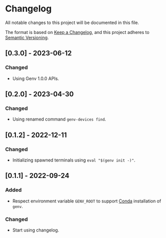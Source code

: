 # Changelog

All notable changes to this project will be documented in this file.

The format is based on [Keep a Changelog](https://keepachangelog.com/en/1.0.0/),
and this project adheres to [Semantic Versioning](https://semver.org/spec/v2.0.0.html).

## [0.3.0] - 2023-06-12

### Changed

- Using Genv 1.0.0 APIs.

## [0.2.0] - 2023-04-30

### Changed

- Using renamed command `genv-devices find`.

## [0.1.2] - 2022-12-11

### Changed

- Initializing spawned terminals using `eval "$(genv init -)"`.

## [0.1.1] - 2022-09-24

### Added

- Respect environment variable `GENV_ROOT` to support [Conda](https://docs.conda.io/en/latest/) installation of `genv`.

### Changed

- Start using changelog.
